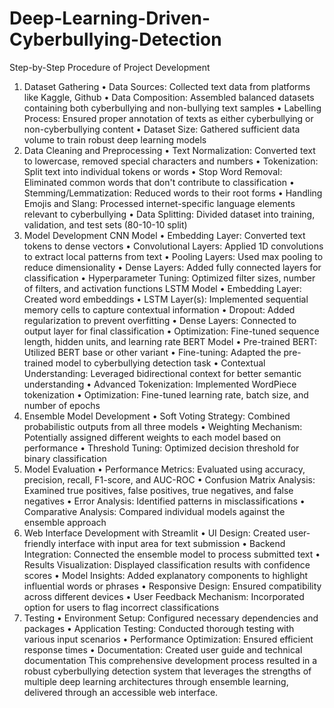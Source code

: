 # Deep-Learning-Driven-Cyberbullying-Detection

Step-by-Step Procedure of Project Development
1. Dataset Gathering
•	Data Sources: Collected text data from platforms like Kaggle, Github
•	Data Composition: Assembled balanced datasets containing both cyberbullying and non-bullying text samples
•	Labelling Process: Ensured proper annotation of texts as either cyberbullying or non-cyberbullying content
•	Dataset Size: Gathered sufficient data volume to train robust deep learning models
2. Data Cleaning and Preprocessing
•	Text Normalization: Converted text to lowercase, removed special characters and numbers
•	Tokenization: Split text into individual tokens or words
•	Stop Word Removal: Eliminated common words that don't contribute to classification
•	Stemming/Lemmatization: Reduced words to their root forms
•	Handling Emojis and Slang: Processed internet-specific language elements relevant to cyberbullying
•	Data Splitting: Divided dataset into training, validation, and test sets (80-10-10 split)
3. Model Development
CNN Model
•	Embedding Layer: Converted text tokens to dense vectors
•	Convolutional Layers: Applied 1D convolutions to extract local patterns from text
•	Pooling Layers: Used max pooling to reduce dimensionality
•	Dense Layers: Added fully connected layers for classification
•	Hyperparameter Tuning: Optimized filter sizes, number of filters, and activation functions
LSTM Model
•	Embedding Layer: Created word embeddings
•	LSTM Layer(s): Implemented sequential memory cells to capture contextual information
•	Dropout: Added regularization to prevent overfitting
•	Dense Layers: Connected to output layer for final classification
•	Optimization: Fine-tuned sequence length, hidden units, and learning rate
BERT Model
•	Pre-trained BERT: Utilized BERT base or other variant
•	Fine-tuning: Adapted the pre-trained model to cyberbullying detection task
•	Contextual Understanding: Leveraged bidirectional context for better semantic understanding
•	Advanced Tokenization: Implemented WordPiece tokenization
•	Optimization: Fine-tuned learning rate, batch size, and number of epochs
4. Ensemble Model Development
•	Soft Voting Strategy: Combined probabilistic outputs from all three models
•	Weighting Mechanism: Potentially assigned different weights to each model based on performance
•	Threshold Tuning: Optimized decision threshold for binary classification
5. Model Evaluation
•	Performance Metrics: Evaluated using accuracy, precision, recall, F1-score, and AUC-ROC
•	Confusion Matrix Analysis: Examined true positives, false positives, true negatives, and false negatives
•	Error Analysis: Identified patterns in misclassifications
•	Comparative Analysis: Compared individual models against the ensemble approach
6. Web Interface Development with Streamlit
•	UI Design: Created user-friendly interface with input area for text submission
•	Backend Integration: Connected the ensemble model to process submitted text
•	Results Visualization: Displayed classification results with confidence scores
•	Model Insights: Added explanatory components to highlight influential words or phrases
•	Responsive Design: Ensured compatibility across different devices
•	User Feedback Mechanism: Incorporated option for users to flag incorrect classifications
7. Testing
•	Environment Setup: Configured necessary dependencies and packages
•	Application Testing: Conducted thorough testing with various input scenarios
•	Performance Optimization: Ensured efficient response times
•	Documentation: Created user guide and technical documentation
This comprehensive development process resulted in a robust cyberbullying detection system that leverages the strengths of multiple deep learning architectures through ensemble learning, delivered through an accessible web interface.
